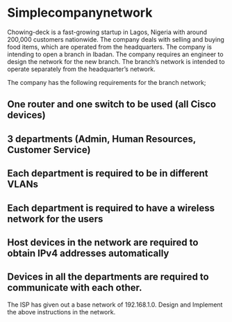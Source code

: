 # Simplecompanynetwork

Chowing-deck is a fast-growing startup in Lagos, Nigeria with around 200,000 customers nationwide. The company deals with selling and buying food items, which are operated from the headquarters. The company is intending to open a branch in Ibadan. The company requires an engineer to design the network for the new branch. The branch’s network is intended to operate separately from the headquarter’s network.


The company has the following requirements for the branch network;
##  One router and one switch to be used (all Cisco devices)
##  3 departments (Admin, Human Resources, Customer Service)
##  Each department is required to be in different VLANs
##  Each department is required to have a wireless network for the users
##  Host devices in the network are required to obtain IPv4 addresses automatically
##  Devices in all the departments are required to communicate with each other.



The ISP has given out a base network of 192.168.1.0. Design and Implement the above instructions in the network.
